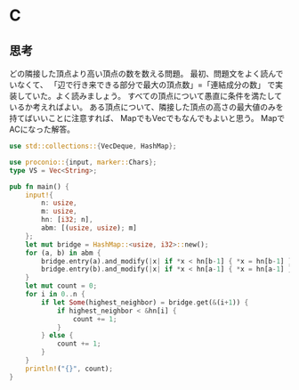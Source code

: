 # C
## 思考
どの隣接した頂点より高い頂点の数を数える問題。
最初、問題文をよく読んでいなくて、
「辺で行き来できる部分で最大の頂点数」=「連結成分の数」
で実装していた。よく読みましょう。
すべての頂点について愚直に条件を満たしているか考えればよい。
ある頂点について、隣接した頂点の高さの最大値のみを持てばいいことに注意すれば、
MapでもVecでもなんでもよいと思う。
MapでACになった解答。
```rust
use std::collections::{VecDeque, HashMap};

use proconio::{input, marker::Chars};
type VS = Vec<String>;

pub fn main() {
    input!{
        n: usize,
        m: usize,
        hn: [i32; n],
        abm: [(usize, usize); m]
    };
    let mut bridge = HashMap::<usize, i32>::new();
    for (a, b) in abm {
        bridge.entry(a).and_modify(|x| if *x < hn[b-1] { *x = hn[b-1] }).or_insert(hn[b-1]);
        bridge.entry(b).and_modify(|x| if *x < hn[a-1] { *x = hn[a-1] }).or_insert(hn[a-1]);
    }
    let mut count = 0;
    for i in 0..n {
        if let Some(highest_neighbor) = bridge.get(&(i+1)) {
            if highest_neighbor < &hn[i] {
                count += 1;
            }
        } else {
            count += 1;
        }
    }
    println!("{}", count);
}
```